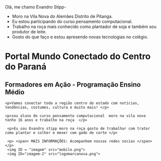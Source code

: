Olá, me chamo Evandro Stipp- 
-  Moro na Vila Nova do Alemães Distrito de Pitanga.
- Eu estou participando do curso pensamento computacional.
- Trabalho na roça mais conhecido como plantador de soja e também sou produtor de leite.
- Gosto do que faço e estou apresendo novas tecnologias no colégio.
<!DOCTYPE html>
<html>
<head>
    <meta charset='utf-8'>
    <meta http-equiv='X-UA-Compatible' content='IE=edge'>
    <title>Page Title</title>
    <meta name='viewport' content='width=device-width, initial-scale=1'>
    <link rel='stylesheet' type='text/css' media='screen' href='main.css'>
    <script src='main.js'></script>
</head>
<body>
    <h1>Portal Mundo Conectado do Centro do Paraná</h1>
    <h2>Formadores em Ação - Programação Ensino Médio</h2>
    <link rel="stylesheet" href="style.css">
    
    <p>Vamos conectar toda a região centro do estado com notícias, tendências, costumes, cultura e muito mais! </p>

    <p>sou aluno do curso pensamento computacional  moro na vila nova tenho 16 anos e trabalho na roça  </p>

     <p>Eu sou Evandro stipp moro na roça gosto de trabalhar com trator como plantar e colher e mexer com gado de corte </p>

     <p> <span> MAIS INFORMAÇÕES: Acompanhem nossas redes socias </span> </p>
     <img ID = "imagem" src="mobile.png"> 
     <img ID="imagem-2" src="logomarcanova.png">    
  </body>
 </html>

